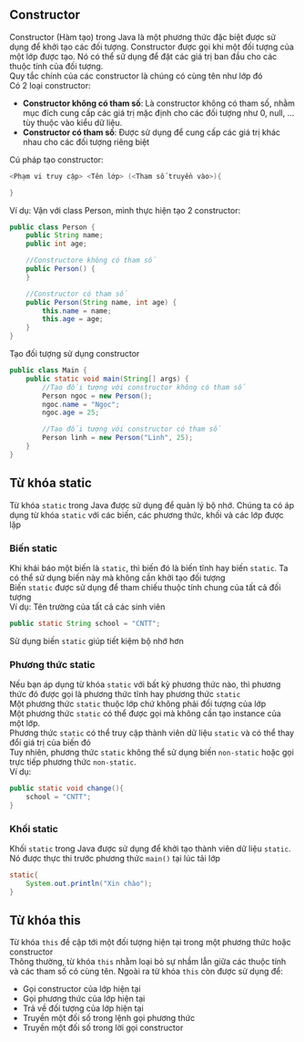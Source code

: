 ## Constructor  
Constructor (Hàm tạo) trong Java là một phương thức đặc biệt được sử dụng để khởi tạo các đối tượng. Constructor được gọi khi một đối tượng của một lớp được tạo. Nó có thể sử dụng để đặt các giá trị ban đầu cho các thuộc tính của đối tượng.  
Quy tắc chính của các constructor là chúng có cùng tên như lớp đó  
Có 2 loại constructor:  
- **Constructor không có tham số**: Là constructor không có tham số, nhằm mục đích cung cấp các giá trị mặc định cho các đối tượng như 0, null, ... tùy thuộc vào kiểu dữ liệu.  
- **Constructor có tham số**: Được sử dụng để cung cấp các giá trị khác nhau cho các đối tượng riêng biệt  

Cú pháp tạo constructor:  
```java
<Phạm vi truy cập> <Tên lớp> (<Tham số truyền vào>){

}
```

Ví dụ: Vận với class Person, mình thực hiện tạo 2 constructor:  
```java
public class Person {
    public String name;
    public int age;

    //Constructore không có tham số
    public Person() {
    }

    //Constructor có tham số
    public Person(String name, int age) {
        this.name = name;
        this.age = age;
    }
}
```  

Tạo đối tượng sử dụng constructor
```java
public class Main {
    public static void main(String[] args) {
        //Tạo đối tượng với constructor không có tham số
        Person ngoc = new Person();
        ngoc.name = "Ngọc";
        ngoc.age = 25;

        //Tạo đối tượng với constructor có tham số
        Person linh = new Person("Linh", 25);
    }
}
```  

## Từ khóa static  
Từ khóa `static` trong Java được sử dụng để quản lý bộ nhớ. Chúng ta có áp dụng từ khóa `static` với các biến, các phương thức, khối và các lớp được lặp  

### Biến static 
Khi khái báo một biến là `static`, thì biến đó là biến tĩnh hay biến `static`. Ta có thể sử dụng biến này mà không cần khởi tạo đối tượng  
Biến `static` được sử dụng để tham chiếu thuộc tính chung của tất cả đối tượng  
Ví dụ: Tên trường của tất cả các sinh viên  
```java
public static String school = "CNTT";
```  

Sử dụng biến `static` giúp tiết kiệm bộ nhớ hơn  

### Phương thức static  
Nếu bạn áp dụng từ khóa `static` với bất kỳ phương thức nào, thì phương thức đó được gọi là phương thức tĩnh hay phương thức `static`  
Một phương thức `static` thuộc lớp chứ không phải đối tượng của lớp  
Một phương thức `static` có thể được gọi mà không cần tạo instance của một lớp.  
Phương thức `static` có thể truy cập thành viên dữ liệu `static` và có thể thay đổi giá trị của biến đó  
Tuy nhiên, phương thức `static` không thể sử dụng biến `non-static` hoặc gọi trực tiếp phương thức `non-static`.  
Ví dụ:  
```java
public static void change(){
    school = "CNTT";
}
```  

### Khối static   
Khối `static` trong Java được sử dụng để khởi tạo thành viên dữ liệu `static`. Nó được thực thi trước phương thức `main()` tại lúc tải lớp  

```java
static{
    System.out.println("Xin chào");
}
```

## Từ khóa this  
Từ khóa `this` đề cập tới một đối tượng hiện tại trong một phương thức hoặc constructor  
Thông thường, từ khóa `this` nhằm loại bỏ sự nhầm lẫn giữa các thuộc tính và các tham số có cùng tên. Ngoài ra từ khóa `this` còn được sử dụng để:  
- Gọi constructor của lớp hiện tại  
- Gọi phương thức của lớp hiện tại  
- Trả về đối tượng của lớp hiện tại  
- Truyền một đối số trong lệnh gọi phương thức
- Truyền một đối số trong lời gọi constructor